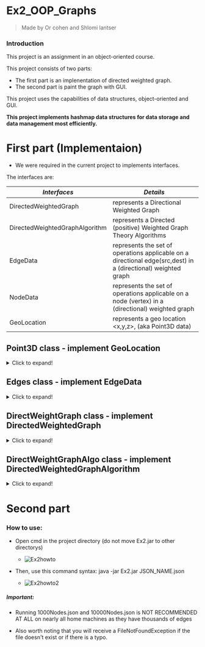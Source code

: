 # Ex2_OOP_Graphs
> Made by Or cohen and Shlomi lantser

### Introduction
  This project is an assignment in an object-oriented course.
  
  This project consists of two parts:
   -  The first part is an implenentation of directed weighted graph.
   -  The second part is paint the graph with GUI.
   
  This project uses the capabilities of data structures, object-oriented and GUI.
  
  **This project implements hashmap data structures for data storage and data management most efficiently.**

# First part (Implementaion)

* We were required in the current project to implements interfaces.
 
The interfaces are:

| *Interfaces* | *Details* |
|---------------|---------------|
|DirectedWeightedGraph | represents a Directional Weighted Graph|
|DirectedWeightedGraphAlgorithm | represents a Directed (positive) Weighted Graph Theory Algorithms|
|EdgeData |represents the set of operations applicable on a directional edge(src,dest) in a (directional) weighted graph|
|NodeData |represents the set of operations applicable on a node (vertex) in a (directional) weighted graph|
|GeoLocation |represents a geo location <x,y,z>, (aka Point3D data)|






## Point3D class - implement GeoLocation
<details>
  <summary>Click to expand!</summary>
  
- This class is a simple class that represent location.

| *Methods* | *Details* |
| ---------------|--------------- |
|x(),y(),z() | return double variable|
|distance() | calculate distance from me to other point3D|

## Node class - implement NodeData
- This class is a simple class that represent a vertex on a directed weighted graph and implement a Set of simple operations.

- Each node contains few fields:
  - Location: An object that represent the location of the node by (x,y,z).
  - Weight: A variable that is help implement other methods for calculations.
  - Info : A variable that used to implement other methods.
  - Tag : A variable that used to implement other methods.
  - Key : A unique key that is used as each node's ID.
 
 | *Methods* | *Details* |
| ---------------|--------------- |
|getKey() \ setKey(int key) |Get or set key of the Node|
|getLocation() \ setLocation(GeoLocation p) |Get or set location of Node|
|getWeight() \ setWeight(double w) |Get or set weight of Node|
|getTag() \ setTag(int tag) |Get or set tag of Node|
|getInfo() \ setInfo(String s) |Get or set info of Node|

</details>
  
## Edges class - implement EdgeData
<details>
  <summary>Click to expand!</summary>
  
- This class implement a set of operations applicable on a directional edge(src --> dest) in a (directional) weighted graph.

- Each edge contains few fields:
  - src: A variable that represent the id of the source node of this edge.
  - dest: A variable that represent the id of the destination node of this edge.
  - w: A variable represent this edge weight (positive value).
  - info: A variable represent this edge remark (meta data).
  - tag: A variable represent temporal data.
 
 | *Methods* | *Details* |
| ---------------|--------------- |
|getSrc() |Get the id of the source node of this edge|
|getDest() |Get the id of the destination node of this edge|
|getWeight() |Get the weight of this edge (positive value)|
|getTag() \ setTag(int tag) |This method allows setting the "tag" value for temporal marking an edge - common practice for marking by algorithms|
|getInfo() \ setInfo(String s) |Get or set info of Node|
</details>

## DirectWeightGraph class - implement DirectedWeightedGraph
<details>
  <summary>Click to expand!</summary>
  
- This class implement an directional weighted graph (Support a large number of nodes).
- This implementation based on HashMap data structure.

- Each DirectWeightGraph contains few fields:
  - nodes: HashMap data structure that represent the groupd of nodes by their ID's
  - edges: HashMap of Hashmaps data structure that represent each node group of directed outgoing edges in this graph.
  - ingoing: HashMap data structure that represent each node group of directed ingoing edges in this graph.
  - node_size: A variable that stored the amount of nodes in this graph.
  - edge_size: A variable that stored the amount of edges in this graph.
  - MC: Mode count a variable that stored the amount of changes that happend on graph (e.g remove node,add node ,remove edge .. )

| *Methods* | *Details* | *Time Complexity*|
| ---------------|--------------- |-------------|
|getNode(int node_id|Returns the node_data by the node_id|O(1)|
|getEdge(int src,int dest)|Returns the data of the edge (src,dest), null if none|O(1)|
|addNode(NodeData n)|Adds a new node to the graph with the given node_data|O(1)|
|connect(int src,int dest,double w)|Connects an edge with weight w between node src to node dest|O(1)|
|nodeIter()|This method returns an Iterator for the collection representing all the nodes in the graph|O(V) ,|V| = vertexes size|
|edgeIter()|This method returns an Iterator for all the edges in this graph|O(E) ,|E| = edges size|
|edgeIter(int node_id)This method returns an Iterator for edges getting out of the given node (all the edges starting (source) at the given node)||O(k) , k = size of outgoing edges of given node|
|removeNode(int key)|Deletes the node (with the given ID) from the graph and removes all edges which starts or ends at this node.|O(k) , V.degree = k|
|removeEdge(int src,int dest)|Deletes the edge from the graph|O(1)|
|nodeSize()|Returns the number of vertices (nodes) in the graph|O(1)|
|edgeSize()|Returns the number of edges (assume directional graph)|O(1)|
|getMC()|Returns the Mode Count - for testing changes in the graph|O(1)|

#### Private methods
 | *Methods* | *Details* | *Time Complexity*|
| ---------------|--------------- |-------------|
|nodeOutEdges(int key)|Return true if this node have outgoing edges|O(1)
|nodeInEdges(int key|Return true if this node have ingoing edges|O(1)

</details>
  
## DirectWeightGraphAlgo class - implement DirectedWeightedGraphAlgorithm
<details>
  <summary>Click to expand!</summary>
  
- This class represents a directed (positive) weighted Graph and implement Theory Algorithms including:
 init,copy, isConnected, shortedPath , center , tsp and save&load with JSON file.

- This implementation based on HashMap data structure.

- Each DirectWeightGraph contains few fields:
  - dwg : DirectedWeightedGraph that represent a graph.
  - parents: HashMap data structure that represent each node and his parent

 | *Methods* | *Details* | *Time Complexity*|
| ---------------|--------------- |-------------|
|init(DirectedWeightedGraph g)|Inits the graph on which this set of algorithms operates on|O(1)|
|getGraph()|Returns the underlying graph of which this class works|O(1)|
|copy()|Computes a deep copy of this weighted graph|O(V+E) V - Size of vertices , E - Size of edges|
|isConnected()|Returns true if and only if (iff) there is a valid path from each node to each|O(V+E) V - Size of vertices , E - Size of edges|
|shortestPathDist(int src,int dest)|Computes the length of the shortest path between src to dest|O(V+E* Log(V)) V - Size of vertices , E - Size of edges|
|shortestPath(int src, int dest)|Computes the the shortest path between src to dest - as an ordered List of nodes|O(V+E* Log(V)) V - Size of vertices , E - Size of edges
|center()|Finds the NodeData which minimizes the max distance to all the other nodes|O(V^3) V - Size of vertices|
|tsp(List<NodeData> cities)|Computes a list of consecutive nodes which go over all the nodes in cities|
|save(String file)|Saves this weighted (directed) graph to the given file name - in JSON format|
|load(String file)|This method loads a graph to this graph algorithm|

  #### Algorithm explanation
  
  ```isConnected()``` 
  <details>
     <summary>Explanation</summary>
    
   Checks if there a path between every ∀u,v ∈V , This algorithm used Kosaraju.  
    
   Kosaraju algorithm based on DFS .
    
  - What is it actually does? -> it count the number of strongly connected components  
    
    1. DFS
    
    ![dfs](https://user-images.githubusercontent.com/92351152/145615337-72e81ab5-5081-4bcb-9bcd-33aaadb795c5.gif)

    2. Transpose the graph
    3. DFS on transpose graph
    
    ![dfsT](https://user-images.githubusercontent.com/92351152/145615372-9d945e19-7a76-450d-a5dc-31f0fe2b9173.gif)

    4. return True if SCC.size==1  (SCC = A veriable to count the number of strongly connected components contain in graph)
    
    Time complexity = O(|V|+|E|) -> |V| = size of vertexes , |E| = size of edges.
    
</details>
  
  ```shortestPathDist(int src,int dest)```
    <details>
     <summary>Explanation</summary>
   
   Checks what is the shortest path distance between given src,dest∈V , This algorithm used Dijkstra.  
    
   Dijkstra check what is the lower weight path to get from u to v.
   
   In this program i implemented dijkstra with priority queue , which decrease the time complexity.
    
  - What is it actually does?  
    
    1. Set the "source" node weight 0.
    2. Start to explore his neighbors.
    3. Therefore, we will see if the weight of the neighbor is greater than the weight of this vertex and the weight of the tip that connects them.
If so we will change the weight of the neighbor at the vertex weight + the weight of the edge.

    4. Once we come across a neighbour who is also our destination , we will update his weight if necessary and return the weight of the neighbor who is also the destination.
    5. If the weight isnt -1 it means that there is a path between given source and destination.
   
    ![Dijkstra](https://user-images.githubusercontent.com/92351152/145614084-391100ad-325b-4cec-951d-19c9a81dc01e.gif)

    
    Time complexity = O(|V|+|E|*Log|V|) -> |V| = size of vertexes , |E| = size of edges.
    
</details>
  
  ```shortestPath(int src,int dest)```
  <details>
     <summary>Explanation</summary>
   This method returns the shorest path between src to dest - as an oredered List of nodes :src -> v1 -> v2 -> ... -> dest.
    
   This method will return null if there is no such path.
    
   I used the same algorithm as shorestPathDist but this method I reversed the list that Dijkstra created.
    
    Time Complexity : O(|V|+|E|*Log|V|) ->|V| - Vertices , |E| - Edges
    
  </details>
  
  
  ```center()```
<details>
  <summary>Explanation</summary>
      
   The method basically takes vertex 'u' and checks its distance from each vertex 'v' belonging to V
      
   and saves the maximum distance from vertex 'u' to 'v' in a data format.
      
   This operation is performed on any vertex 'u' belonging to V.
      
   Finally we will select the minimum of all maximum distances and also the node id to return it.
      
    Time Complexity : O(|V|^3)   |V| - vertexes.
      
</details>
  
  
  
  
  
  
  
  
  ### Private methods
  
  </details>
  
  # Second part
  ### How to use:
  
   - Open cmd in the project directory (do not move Ex2.jar to other directorys)
  
      - ![Ex2howto](https://user-images.githubusercontent.com/92351152/145798926-7469599a-b02c-4f13-ab8c-842a4a4ef3c9.jpg)


   - Then, use this command syntax: java -jar Ex2.jar JSON_NAME.json
  
      - ![Ex2howto2](https://user-images.githubusercontent.com/92351152/145798942-ef2d011f-ab94-4662-87bd-5dd48892258d.jpg)

  ##### Important:
  - Running 1000Nodes.json and 10000Nodes.json is NOT RECOMMENDED AT ALL on nearly all home machines as they have thousands of edges
  
  - Also worth noting that you will receive a FileNotFoundException if the file doesn't exist or if there is a typo.
  
